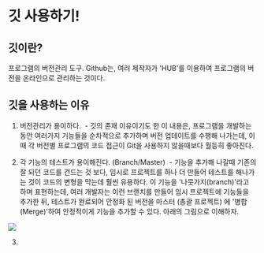 # 깃 사용하기!

## 깃이란?

프로그램의 버전관리 도구. 
Github는, 여러 제작자가 'HUB'를 이용하여 프로그램의 버전을 온라인으로 관리하는 것이다.

## 깃을 사용하는 이유

1. 버전관리가 용이하다.
  - 깃의 존재 이유이기도 한 이 내용은, 프로그램을 개발하는 동안 여러가지 기능들을 순차적으로 추가하며 버전 업데이트를 수행해 나가는데, 이때 각 버전별 프로그램의 코드 접근이 Git을 사용하지 않을때보다 월등히 좋아진다.
  
2. 각 기능의 테스트가 용이해진다. (Branch/Master)
  - 기능을 추가해 나갈때 기존의 잘 되던 코드를 건드는 것 보다, 임시로 프로젝트를 하나 더 만들어 테스트를 해나가는 것이 코드의 변형을 막는데 훨씬 유용하다. 이 기능을 '나뭇가지(branch)'라고 하며 표현하는데, 여러 개발자는 이런 브랜치를 만들어 임시 프로젝트에 기능들을 추가한 뒤, 테스트가 완료되어 안정화 된 버전을 마스터 (총괄 프로젝트) 에 '병합(Merge)'하여 안정적이게 기능을 추가할 수 있다. 아래의 그림으로 이해하자.
<img src="https://www.atlassian.com/git/tutorials/using-branches"/>

3.
